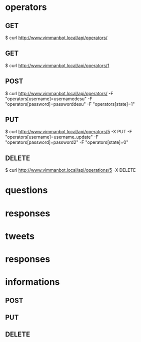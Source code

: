 # operators
## GET
$ curl http://www.vimmanbot.local/api/operators/

## GET
$ curl http://www.vimmanbot.local/api/operators/1

## POST
$ curl http://www.vimmanbot.local/api/operators/ -F "operators[username]=usernamedesu" -F "operators[password]=passworddesu" -F "operators[state]=1"

## PUT
$ curl http://www.vimmanbot.local/api/operators/5 -X PUT -F "operators[username]=username_update" -F "operators[password]=password2" -F "operators[state]=0"

## DELETE
$ curl http://www.vimmanbot.local/api/operations/5 -X DELETE


# questions

# responses

# tweets

# responses

# informations
## POST

## PUT

## DELETE
